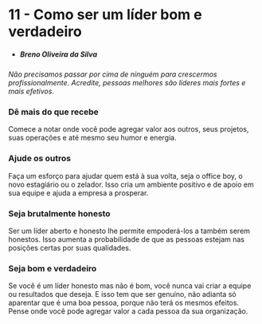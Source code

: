 # 11 - Como ser um líder bom e verdadeiro
- ##### Breno Oliveira da Silva

*Não precisamos passar por cima de ninguém para crescermos profissionalmente. Acredite, 
pessoas melhores são líderes mais fortes e mais efetivos.*

### Dê mais do que recebe
Comece a notar onde você pode agregar valor aos outros, seus projetos, suas operações e até mesmo seu humor 
e energia. 

### Ajude os outros
Faça um esforço para ajudar quem está à sua volta, seja o office boy, o novo estagiário ou o zelador. Isso 
cria um ambiente positivo e de apoio em sua equipe e ajuda a empresa a prosperar.

### Seja brutalmente honesto
Ser um líder aberto e honesto lhe permite empoderá-los a também serem honestos. Isso aumenta a probabilidade 
de que as pessoas estejam nas posições certas por suas qualidades.

### Seja bom e verdadeiro
Se você é um líder honesto mas não é bom, você nunca vai criar a equipe ou resultados que deseja. E isso tem que 
ser genuíno, não adianta só aparentar que é uma boa pessoa, porque não terá os mesmos efeitos. Pense onde você 
pode agregar valor a cada pessoa da sua organização.
